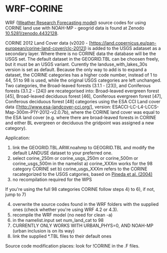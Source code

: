 # WRF-CORINE
WRF ([Weather Research Forecasting model](https://github.com/wrf-model/WRF)) source codes for using CORINE land use with NOAH-MP  - geogrid data is found at Zenodo [10.5281/zenodo.4432128](10.5281/zenodo.4432128).

CORINE 2012 Land Cover data (v2020 - [https://land.copernicus.eu/pan-european/corine-land-cover/clc-2012]) is added to the USGS adataset as a secondary layer. Where there is no CORINE data the database will be the USGS set. The default dataset in the GEOGRID.TBL can be choosen freely, but it must be an USGS variant. Curently the landuse_with_lakes_30s version is set as default. Because the only way to add is to expand a dataset, the CORINE categories has a higher code number, instead of 1 to 44, 51 to 98 is used, while the original USGS categories are left unchanged. Two categories, the Broad-leaved forests (3.1.1 - \[23\]), and Coniferous forests (3.1.2 - \[24\]) are recategorised into: Broad-leaved evergreen forest \[45\],	Broad-leaved deciduous forest \[46\],	Coniferous evergreen forest \[47\],	Coniferous deciduous forest \[48\] categories using the ESA CCI Land cover data ([http://www.esa-landcover-cci.org/], version: ESACCI-LC-L4-LCCS-Map-300m-P1Y-2012-v2.0.7b), where the CORINE land cover was equal to the ESA land cover (e.g. where there are broad-leaved forests in CORINE and either BL evergreen or deciduous the gridpoint was assigned a new category). 

Application:
1) link the GEOGRID.TBL.ARW.noahmp to GEOGRID.TBL and modify the default LANDUSE dataset to your preferred one. 
2) select corine_250m or corine_usgs_250m or corine_500m or corine_usgs_500m  in the namelist
  a) corine_XXXm works for the 98 category CORINE set
  b) corine_usgs_XXXm refers to the CORINE racategorized to the USGS catgories, based on [Pineda et al. (2004)](https://www.tandfonline.com/doi/abs/10.1080/0143116031000115201)
3) no recompilation required for the WPS

If you're using the full 98 categories CORINE follow steps 4) to 6), if not, jump to 7)

4) overwrite the source codes found in the WRF folders with the supplied ones (check whether you're using WRF 4.2 or 4.3). 
5) recompile the WRF model (no need for clean -a)
6) in the namelist.input set num_land_cat to 98
7) CURRENTLY ONLY WORKS WITH URBAN_PHYS=0, AND NOAH-MP (urban inclusion is on its way)
8) link the supplied \*.TBL files to their default ones

Source code modification places: look for !CORINE in the .F files. 




